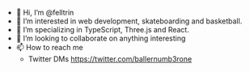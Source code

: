 - 👋 Hi, I’m @felltrin
- 👀 I’m interested in web development, skateboarding and basketball.
- 🌱 I’m specializing in TypeScript, Three.js and React.
- 💞️ I’m looking to collaborate on anything interesting
- 📫 How to reach me
  - Twitter DMs
    https://twitter.com/ballernumb3rone

<!---
felltrin/felltrin is a ✨ special ✨ repository because its `README.md` (this file) appears on your GitHub profile.
You can click the Preview link to take a look at your changes.
--->
